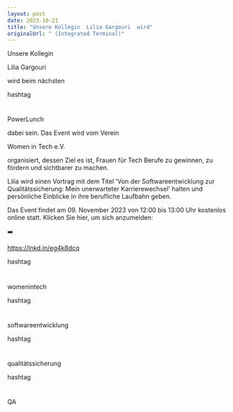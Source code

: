 ```yaml
---
layout: post
date: 2023-10-21
title: "Unsere Kollegin  Lilia Gargouri  wird"
originalUrl: " (Integrated Terminal)"
---
```


Unsere Kollegin

Lilia Gargouri

wird beim nächsten

hashtag

#

PowerLunch

dabei sein. Das Event wird vom Verein

Women in Tech e.V.

organisiert, dessen Ziel es ist, Frauen für Tech Berufe zu gewinnen, zu fördern und sichtbarer zu machen.

Lilia wird einen Vortrag mit dem Titel 'Von der Softwareentwicklung zur Qualitätssicherung: Mein unerwarteter Karrierewechsel' halten und persönliche Einblicke in ihre berufliche Laufbahn geben.

Das Event findet am 09. November 2023 von 12:00 bis 13:00 Uhr kostenlos online statt. Klicken Sie hier, um sich anzumelden:

➡️

https://lnkd.in/eg4k8dcq

hashtag

#

womenintech

hashtag

#

softwareentwicklung

hashtag

#

qualitätssicherung

hashtag

#

QA